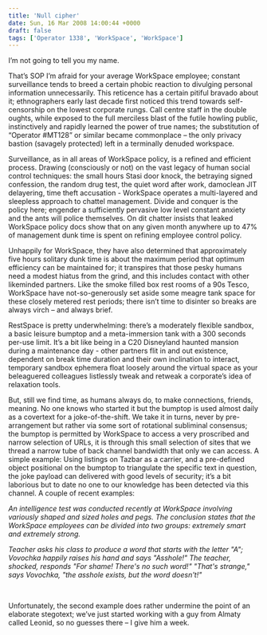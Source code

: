 ```yaml
---
title: 'Null cipher'
date: Sun, 16 Mar 2008 14:00:44 +0000
draft: false
tags: ['Operator 1338', 'WorkSpace', 'WorkSpace']
---
```


I’m not going to tell you my name.

That’s SOP I’m afraid for your average WorkSpace employee; constant surveillance tends to breed a certain phobic reaction to divulging personal information unnecessarily. This reticence has a certain pitiful bravado about it; ethnographers early last decade first noticed this trend towards self-censorship on the lowest corporate rungs. Call centre staff in the double oughts, while exposed to the full merciless blast of the futile howling public, instinctively and rapidly learned the power of true names; the substitution of “Operator #MT128” or similar became commonplace – the only privacy bastion (savagely protected) left in a terminally denuded workspace.

Surveillance, as in all areas of WorkSpace policy, is a refined and efficient process. Drawing (consciously or not) on the vast legacy of human social control techniques: the small hours Stasi door knock, the betraying signed confession, the random drug test, the quiet word after work, damoclean JIT delayering, time theft accusation - WorkSpace operates a multi-layered and sleepless approach to chattel management. Divide and conquer is the policy here; engender a sufficiently pervasive low level constant anxiety and the ants will police themselves. On dit chatter insists that leaked WorkSpace policy docs show that on any given month anywhere up to 47% of management dunk time is spent on refining employee control policy.

Unhappily for WorkSpace, they have also determined that approximately five hours solitary dunk time is about the maximum period that optimum efficiency can be maintained for; it transpires that those pesky humans need a modest hiatus from the grind, and this includes contact with other likeminded partners. Like the smoke filled box rest rooms of a 90s Tesco, WorkSpace have not-so-generously set aside some meagre tank space for these closely metered rest periods; there isn’t time to disinter so breaks are always virch – and always brief.

RestSpace is pretty underwhelming: there’s a moderately flexible sandbox, a basic leisure bumptop and a meta-immersion tank with a 300 seconds per-use limit. It’s a bit like being in a C20 Disneyland haunted mansion during a maintenance day - other partners flit in and out existence, dependent on break time duration and their own inclination to interact, temporary sandbox ephemera float loosely around the virtual space as your beleaguered colleagues listlessly tweak and retweak a corporate’s idea of relaxation tools.

But, still we find time, as humans always do, to make connections, friends, meaning. No one knows who started it but the bumptop is used almost daily as a covertext for a joke-of-the-shift. We take it in turns, never by pre-arrangement but rather via some sort of rotational subliminal consensus; the bumptop is permitted by WorkSpace to access a very proscribed and narrow selection of URLs, it is through this small selection of sites that we thread a narrow tube of back channel bandwidth that only we can access. A simple example: Using listings on Tazbar as a carrier, and a pre-defined object positional on the bumptop to triangulate the specific text in question, the joke payload can delivered with good levels of security; it’s a bit laborious but to date no one to our knowledge has been detected via this channel. A couple of recent examples:

_An intelligence test was conducted recently at WorkSpace involving variously shaped and sized holes and pegs. The conclusion states that the WorkSpace employees can be divided into two groups: extremely smart and extremely strong._

_Teacher asks his class to produce a word that starts with the letter "A"; Vovochka happily raises his hand and says "Asshole!" The teacher, shocked, responds "For shame! There's no such word!" "That's strange," says Vovochka, "the asshole exists, but the word doesn't!"_

 

Unfortunately, the second example does rather undermine the point of an elaborate stegotext; we’ve just started working with a guy from Almaty called Leonid, so no guesses there – I give him a week.
